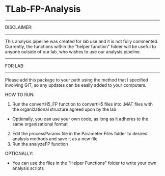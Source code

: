 # TLab-FP-Analysis

******************************
DISCLAIMER: 
******************************
This analysis pipeline was created for lab use and it is not fully commented. Currently, the functions within the "helper function" folder will be useful to anyone outside of our lab, who wishes to use our analysis pipeline.

******************************
FOR LAB: 
******************************
Please add this package to your path using the method that I specified involving GIT, so any updates can be easily added to your computers.

HOW TO RUN:

1. Run the convertH5_FP function to convertH5 files into .MAT files with the organizational structure agreed upon by the lab
 - Optionally, you can use your own code, as long as it adheres to the same organizational format
2. Edit the processParams file in the Parameter Files folder to desired analysis methods and save it as a new file
3. Run the analyzeFP function


OPTIONALLY:
- You can use the files in the "Helper Functions" folder to write your own analysis scripts

